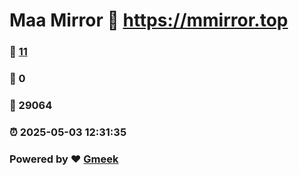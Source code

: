 # Maa Mirror :link: https://mmirror.top 
### :page_facing_up: [11](https://mmirror.top/tag.html) 
### :speech_balloon: 0 
### :hibiscus: 29064 
### :alarm_clock: 2025-05-03 12:31:35 
### Powered by :heart: [Gmeek](https://github.com/Meekdai/Gmeek)
